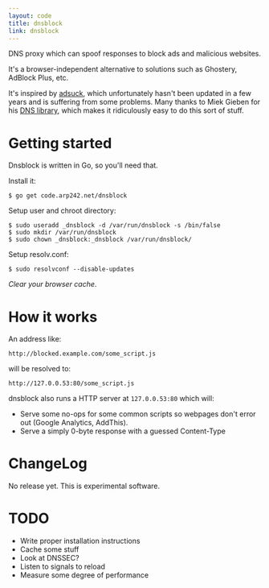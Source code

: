 ```yaml
---
layout: code
title: dnsblock
link: dnsblock
---
```


DNS proxy which can spoof responses to block ads and malicious websites.

It's a browser-independent alternative to solutions such as Ghostery, AdBlock
Plus, etc.

It's inspired by [adsuck][adsuck], which unfortunately hasn't been updated in a
few years and is suffering from some problems. Many thanks to Miek Gieben for
his [DNS library][dns], which makes it ridiculously easy to do this sort of
stuff.

Getting started
===============
Dnsblock is written in Go, so you'll need that.

Install it:

	$ go get code.arp242.net/dnsblock

Setup user and chroot directory:

	$ sudo useradd _dnsblock -d /var/run/dnsblock -s /bin/false
	$ sudo mkdir /var/run/dnsblock
	$ sudo chown _dnsblock:_dnsblock /var/run/dnsblock/

Setup resolv.conf:

	$ sudo resolvconf --disable-updates

*Clear your browser cache*.

How it works
============
An address like:

	http://blocked.example.com/some_script.js

will be resolved to:

	http://127.0.0.53:80/some_script.js

dnsblock also runs a HTTP server at `127.0.0.53:80` which will:

- Serve some no-ops for some common scripts so webpages don't error out (Google
  Analytics, AddThis).
- Serve a simply 0-byte response with a guessed Content-Type

ChangeLog
=========
No release yet. This is experimental software.

TODO
====
- Write proper installation instructions
- Cache some stuff
- Look at DNSSEC?
- Listen to signals to reload
- Measure some degree of performance


[adsuck]: https://github.com/conformal/adsuck
[dns]: https://github.com/miekg/dns
